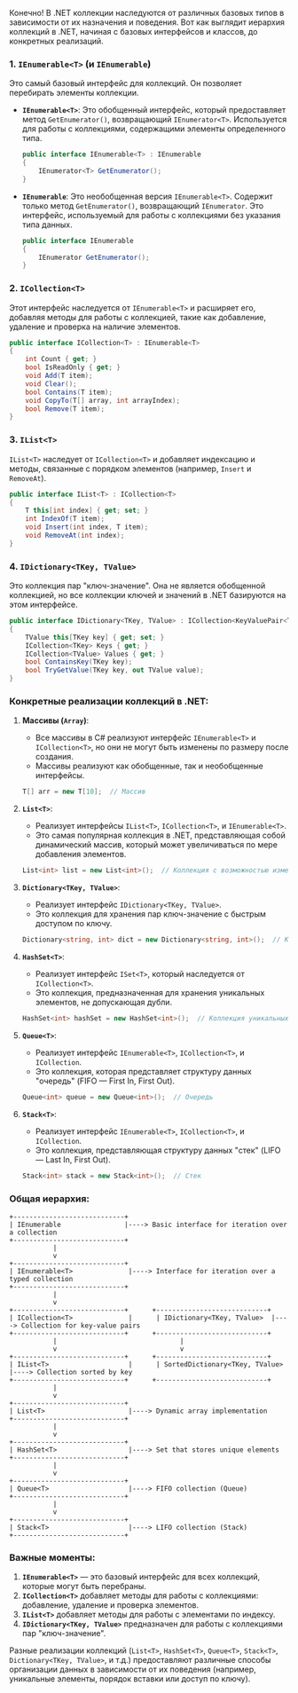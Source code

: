 Конечно! В .NET коллекции наследуются от различных базовых типов в зависимости от их назначения и поведения. Вот как выглядит иерархия коллекций в .NET, начиная с базовых интерфейсов и классов, до конкретных реализаций.

### 1. **`IEnumerable<T>` (и `IEnumerable`)**
Это самый базовый интерфейс для коллекций. Он позволяет перебирать элементы коллекции.

- **`IEnumerable<T>`**: Это обобщенный интерфейс, который предоставляет метод `GetEnumerator()`, возвращающий `IEnumerator<T>`. Используется для работы с коллекциями, содержащими элементы определенного типа.

  ```csharp
  public interface IEnumerable<T> : IEnumerable
  {
      IEnumerator<T> GetEnumerator();
  }
  ```

- **`IEnumerable`**: Это необобщенная версия `IEnumerable<T>`. Содержит только метод `GetEnumerator()`, возвращающий `IEnumerator`. Это интерфейс, используемый для работы с коллекциями без указания типа данных.

  ```csharp
  public interface IEnumerable
  {
      IEnumerator GetEnumerator();
  }
  ```

### 2. **`ICollection<T>`**
Этот интерфейс наследуется от `IEnumerable<T>` и расширяет его, добавляя методы для работы с коллекцией, такие как добавление, удаление и проверка на наличие элементов.

```csharp
public interface ICollection<T> : IEnumerable<T>
{
    int Count { get; }
    bool IsReadOnly { get; }
    void Add(T item);
    void Clear();
    bool Contains(T item);
    void CopyTo(T[] array, int arrayIndex);
    bool Remove(T item);
}
```

### 3. **`IList<T>`**
`IList<T>` наследует от `ICollection<T>` и добавляет индексацию и методы, связанные с порядком элементов (например, `Insert` и `RemoveAt`).

```csharp
public interface IList<T> : ICollection<T>
{
    T this[int index] { get; set; }
    int IndexOf(T item);
    void Insert(int index, T item);
    void RemoveAt(int index);
}
```

### 4. **`IDictionary<TKey, TValue>`**
Это коллекция пар "ключ-значение". Она не является обобщенной коллекцией, но все коллекции ключей и значений в .NET базируются на этом интерфейсе.

```csharp
public interface IDictionary<TKey, TValue> : ICollection<KeyValuePair<TKey, TValue>>
{
    TValue this[TKey key] { get; set; }
    ICollection<TKey> Keys { get; }
    ICollection<TValue> Values { get; }
    bool ContainsKey(TKey key);
    bool TryGetValue(TKey key, out TValue value);
}
```

### Конкретные реализации коллекций в .NET:

1. **Массивы (`Array`)**:
   - Все массивы в C# реализуют интерфейс `IEnumerable<T>` и `ICollection<T>`, но они не могут быть изменены по размеру после создания.
   - Массивы реализуют как обобщенные, так и необобщенные интерфейсы.
   
   ```csharp
   T[] arr = new T[10];  // Массив
   ```

2. **`List<T>`**:
   - Реализует интерфейсы `IList<T>`, `ICollection<T>`, и `IEnumerable<T>`.
   - Это самая популярная коллекция в .NET, представляющая собой динамический массив, который может увеличиваться по мере добавления элементов.
   
   ```csharp
   List<int> list = new List<int>();  // Коллекция с возможностью изменения
   ```

3. **`Dictionary<TKey, TValue>`**:
   - Реализует интерфейс `IDictionary<TKey, TValue>`.
   - Это коллекция для хранения пар ключ-значение с быстрым доступом по ключу.
   
   ```csharp
   Dictionary<string, int> dict = new Dictionary<string, int>();  // Коллекция ключ-значение
   ```

4. **`HashSet<T>`**:
   - Реализует интерфейс `ISet<T>`, который наследуется от `ICollection<T>`.
   - Это коллекция, предназначенная для хранения уникальных элементов, не допускающая дубли.
   
   ```csharp
   HashSet<int> hashSet = new HashSet<int>();  // Коллекция уникальных элементов
   ```

5. **`Queue<T>`**:
   - Реализует интерфейс `IEnumerable<T>`, `ICollection<T>`, и `ICollection`.
   - Это коллекция, которая представляет структуру данных "очередь" (FIFO — First In, First Out).
   
   ```csharp
   Queue<int> queue = new Queue<int>();  // Очередь
   ```

6. **`Stack<T>`**:
   - Реализует интерфейс `IEnumerable<T>`, `ICollection<T>`, и `ICollection`.
   - Это коллекция, представляющая структуру данных "стек" (LIFO — Last In, First Out).
   
   ```csharp
   Stack<int> stack = new Stack<int>();  // Стек
   ```

### Общая иерархия:

```
+----------------------------+
| IEnumerable                |----> Basic interface for iteration over a collection
+----------------------------+
           |
           v
+----------------------------+
| IEnumerable<T>              |----> Interface for iteration over a typed collection
+----------------------------+
           |
           v
+----------------------------+      +----------------------------+
| ICollection<T>              |      | IDictionary<TKey, TValue>  |----> Collection for key-value pairs
+----------------------------+      +----------------------------+
           |                               |
           v                               v
+----------------------------+      +----------------------------+
| IList<T>                    |      | SortedDictionary<TKey, TValue> |----> Collection sorted by key
+----------------------------+      +----------------------------+
           |
           v
+----------------------------+
| List<T>                     |----> Dynamic array implementation
+----------------------------+
           |
           v
+----------------------------+
| HashSet<T>                  |----> Set that stores unique elements
+----------------------------+
           |
           v
+----------------------------+
| Queue<T>                    |----> FIFO collection (Queue)
+----------------------------+
           |
           v
+----------------------------+
| Stack<T>                    |----> LIFO collection (Stack)
+----------------------------+
```

### Важные моменты:

1. **`IEnumerable<T>`** — это базовый интерфейс для всех коллекций, которые могут быть перебраны.
2. **`ICollection<T>`** добавляет методы для работы с коллекциями: добавление, удаление и проверка элементов.
3. **`IList<T>`** добавляет методы для работы с элементами по индексу.
4. **`IDictionary<TKey, TValue>`** предназначен для работы с коллекциями пар "ключ-значение".

Разные реализации коллекций (`List<T>`, `HashSet<T>`, `Queue<T>`, `Stack<T>`, `Dictionary<TKey, TValue>`, и т.д.) предоставляют различные способы организации данных в зависимости от их поведения (например, уникальные элементы, порядок вставки или доступ по ключу).